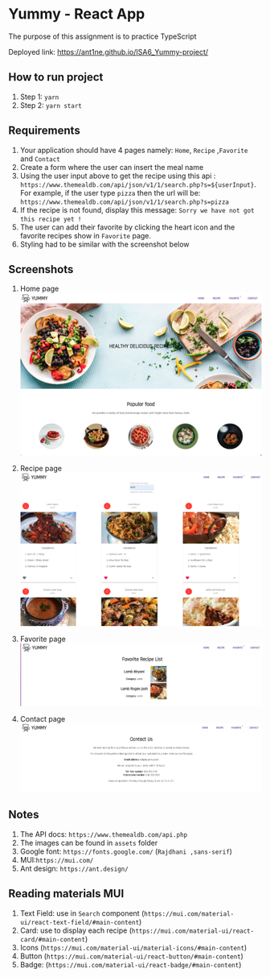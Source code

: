 # Yummy - React App

The purpose of this assignment is to practice TypeScript

Deployed link: https://ant1ne.github.io/ISA6_Yummy-project/

## How to run project

1. Step 1: `yarn`
2. Step 2: `yarn start`

## Requirements

1. Your application should have 4 pages namely: `Home`, `Recipe` ,`Favorite` and `Contact`
2. Create a form where the user can insert the meal name
3. Using the user input above to get the recipe using this api : `https://www.themealdb.com/api/json/v1/1/search.php?s=${userInput}`. For example, if the user type `pizza` then the url will be: `https://www.themealdb.com/api/json/v1/1/search.php?s=pizza`
4. If the recipe is not found, display this message: `Sorry we have not got this recipe yet ! `
5. The user can add their favorite by clicking the heart icon and the favorite recipes show in `Favorite` page.
6. Styling had to be similar with the screenshot below

## Screenshots

1. Home page
   ![homePage](./src/assets/home_page.png)

2. Recipe page
   ![recipePage](./src/assets/recipe_page.png)

3. Favorite page
   ![favoritePage](./src/assets/favorite_page.png)

4. Contact page
   ![contactPage](./src/assets/contact_page.png)

## Notes

1. The API docs: `https://www.themealdb.com/api.php`
2. The images can be found in `assets` folder
3. Google font: `https://fonts.google.com/` (`Rajdhani ,sans-serif`)
4. MUI:`https://mui.com/`
5. Ant design: `https://ant.design/`

## Reading materials MUI

1. Text Field: use in `Search` component (`https://mui.com/material-ui/react-text-field/#main-content`)
2. Card: use to display each recipe (`https://mui.com/material-ui/react-card/#main-content`)
3. Icons (`https://mui.com/material-ui/material-icons/#main-content`)
4. Button (`https://mui.com/material-ui/react-button/#main-content`)
5. Badge: (`https://mui.com/material-ui/react-badge/#main-content`)
